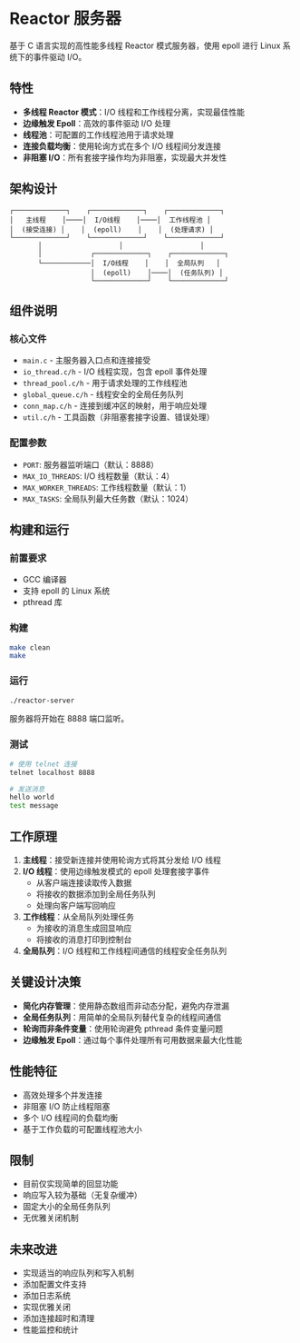 # Reactor 服务器

基于 C 语言实现的高性能多线程 Reactor 模式服务器，使用 epoll 进行 Linux 系统下的事件驱动 I/O。

## 特性

- **多线程 Reactor 模式**：I/O 线程和工作线程分离，实现最佳性能
- **边缘触发 Epoll**：高效的事件驱动 I/O 处理
- **线程池**：可配置的工作线程池用于请求处理
- **连接负载均衡**：使用轮询方式在多个 I/O 线程间分发连接
- **非阻塞 I/O**：所有套接字操作均为非阻塞，实现最大并发性

## 架构设计

```
┌─────────────┐    ┌─────────────┐    ┌─────────────┐
│   主线程    │────│  I/O线程    │────│  工作线程池 │
│  (接受连接) │    │  (epoll)    │    │  (处理请求) │
└─────────────┘    └─────────────┘    └─────────────┘
       │                   │                   │
       │            ┌─────────────┐    ┌─────────────┐
       └────────────│  I/O线程    │    │  全局队列   │
                    │  (epoll)    │────│  (任务队列) │
                    └─────────────┘    └─────────────┘
```

## 组件说明

### 核心文件
- `main.c` - 主服务器入口点和连接接受
- `io_thread.c/h` - I/O 线程实现，包含 epoll 事件处理
- `thread_pool.c/h` - 用于请求处理的工作线程池
- `global_queue.c/h` - 线程安全的全局任务队列
- `conn_map.c/h` - 连接到缓冲区的映射，用于响应处理
- `util.c/h` - 工具函数（非阻塞套接字设置、错误处理）

### 配置参数
- `PORT`: 服务器监听端口（默认：8888）
- `MAX_IO_THREADS`: I/O 线程数量（默认：4）
- `MAX_WORKER_THREADS`: 工作线程数量（默认：1）
- `MAX_TASKS`: 全局队列最大任务数（默认：1024）

## 构建和运行

### 前置要求
- GCC 编译器
- 支持 epoll 的 Linux 系统
- pthread 库

### 构建
```bash
make clean
make
```

### 运行
```bash
./reactor-server
```

服务器将开始在 8888 端口监听。

### 测试
```bash
# 使用 telnet 连接
telnet localhost 8888

# 发送消息
hello world
test message
```

## 工作原理

1. **主线程**：接受新连接并使用轮询方式将其分发给 I/O 线程
2. **I/O 线程**：使用边缘触发模式的 epoll 处理套接字事件
   - 从客户端连接读取传入数据
   - 将接收的数据添加到全局任务队列
   - 处理向客户端写回响应
3. **工作线程**：从全局队列处理任务
   - 为接收的消息生成回显响应
   - 将接收的消息打印到控制台
4. **全局队列**：I/O 线程和工作线程间通信的线程安全任务队列

## 关键设计决策

- **简化内存管理**：使用静态数组而非动态分配，避免内存泄漏
- **全局任务队列**：用简单的全局队列替代复杂的线程间通信
- **轮询而非条件变量**：使用轮询避免 pthread 条件变量问题
- **边缘触发 Epoll**：通过每个事件处理所有可用数据来最大化性能

## 性能特征

- 高效处理多个并发连接
- 非阻塞 I/O 防止线程阻塞
- 多个 I/O 线程间的负载均衡
- 基于工作负载的可配置线程池大小

## 限制

- 目前仅实现简单的回显功能
- 响应写入较为基础（无复杂缓冲）
- 固定大小的全局任务队列
- 无优雅关闭机制

## 未来改进

- 实现适当的响应队列和写入机制
- 添加配置文件支持
- 添加日志系统
- 实现优雅关闭
- 添加连接超时和清理
- 性能监控和统计
